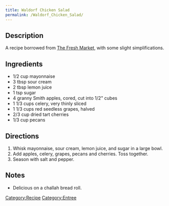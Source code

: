 ```yaml
---
title: Waldorf Chicken Salad
permalink: /Waldorf_Chicken_Salad/
---
```


Description
-----------

A recipe borrowed from [The Fresh Market](http://www.thefreshmarket.com/Recipes/recipes_details_review.aspx?RecipeID=134), with some slight simplifications.

Ingredients
-----------

-   1/2 cup mayonnaise
-   3 tbsp sour cream
-   2 tbsp lemon juice
-   1 tsp sugar
-   4 granny Smith apples, cored, cut into 1/2" cubes
-   1 1/3 cups celery, very thinly sliced
-   1 1/3 cups red seedless grapes, halved
-   2/3 cup dried tart cherries
-   1/3 cup pecans

Directions
----------

1.  Whisk mayonnaise, sour cream, lemon juice, and sugar in a large bowl.
2.  Add apples, celery, grapes, pecans and cherries. Toss together.
3.  Season with salt and pepper.

Notes
-----

-   Delicious on a challah bread roll.

[Category:Recipe](/Category:Recipe "wikilink") [Category:Entree](/Category:Entree "wikilink")